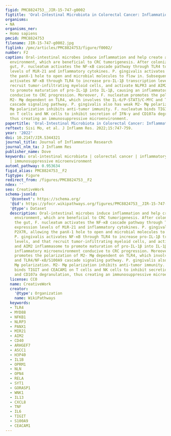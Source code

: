 ```yaml
---
figid: PMC8824753__JIR-15-747-g0002
figtitle: 'Oral-Intestinal Microbiota in Colorectal Cancer: Inflammation and Immunosuppression'
organisms:
- NA
organisms_ner:
- Homo sapiens
pmcid: PMC8824753
filename: JIR-15-747-g0002.jpg
figlink: /pmc/articles/PMC8824753/figure/f0002/
number: F2
caption: Oral-intestinal microbes induce inflammation and help create an immunosuppressive
  environment, which are beneficial to CRC tumorigenesis. After colonization of the
  gut, F. nucleatum activates the NF-κB cascade pathway through TLR4 to increase expression
  levels of MiR-21 and inflammatory cytokines. P. gingivalis activates P2X7R, allowing
  the panX-1 hole to open and microbial molecules to flow in. Subsequently, P. gingivalis
  activates NF-κB through TLR4 to increase pro-IL-1β transcription levels, and that
  recruit tumor-infiltrating myeloid cells, and activate NLPR3 and AIM2 inflammasome
  to promote maturation of pro-IL-1β into IL-1β, causing an inflammatory microenvironment
  conducive to CRC progression. Moreover, F. nucleatum promotes the polarization of
  M2- Mφ dependent on TLR4, which involves the IL-6/P-STAT3/C-MYC and TLR4/NF-κB/S100A9
  cascade signaling pathway. P. gingivalis also has weak M2- Mφ polarization. M2-
  Mφ polarization inhibits anti-tumor immunity. F. nucleatum binds TIGIT and CEACAM1
  on T cells and NK cells to inhibit secretion of IFN-γ and CD107a degranulation,
  thus creating an immunosuppressive microenvironment.
papertitle: 'Oral-Intestinal Microbiota in Colorectal Cancer: Inflammation and Immunosuppression.'
reftext: Sisi Mo, et al. J Inflamm Res. 2022;15:747-759.
year: '2022'
doi: 10.2147/JIR.S344321
journal_title: Journal of Inflammation Research
journal_nlm_ta: J Inflamm Res
publisher_name: Dove
keywords: oral-intestinal microbiota | colorectal cancer | inflammatory microenvironment
  | immunosuppressive microenvironment
automl_pathway: 0.953634
figid_alias: PMC8824753__F2
figtype: Figure
redirect_from: /figures/PMC8824753__F2
ndex: ''
seo: CreativeWork
schema-jsonld:
  '@context': https://schema.org/
  '@id': https://pfocr.wikipathways.org/figures/PMC8824753__JIR-15-747-g0002.html
  '@type': Dataset
  description: Oral-intestinal microbes induce inflammation and help create an immunosuppressive
    environment, which are beneficial to CRC tumorigenesis. After colonization of
    the gut, F. nucleatum activates the NF-κB cascade pathway through TLR4 to increase
    expression levels of MiR-21 and inflammatory cytokines. P. gingivalis activates
    P2X7R, allowing the panX-1 hole to open and microbial molecules to flow in. Subsequently,
    P. gingivalis activates NF-κB through TLR4 to increase pro-IL-1β transcription
    levels, and that recruit tumor-infiltrating myeloid cells, and activate NLPR3
    and AIM2 inflammasome to promote maturation of pro-IL-1β into IL-1β, causing an
    inflammatory microenvironment conducive to CRC progression. Moreover, F. nucleatum
    promotes the polarization of M2- Mφ dependent on TLR4, which involves the IL-6/P-STAT3/C-MYC
    and TLR4/NF-κB/S100A9 cascade signaling pathway. P. gingivalis also has weak M2-
    Mφ polarization. M2- Mφ polarization inhibits anti-tumor immunity. F. nucleatum
    binds TIGIT and CEACAM1 on T cells and NK cells to inhibit secretion of IFN-γ
    and CD107a degranulation, thus creating an immunosuppressive microenvironment.
  license: CC0
  name: CreativeWork
  creator:
    '@type': Organization
    name: WikiPathways
  keywords:
  - TLR4
  - MYD88
  - NFKB1
  - NLRP3
  - PANX1
  - MIR21
  - AIM2
  - CD40
  - ARHGEF7
  - ASCC1
  - H3P40
  - IL1B
  - OPRM1
  - NLN
  - OPN4
  - RELA
  - SYT1
  - GORASP1
  - WNK1
  - IL13
  - CXCL8
  - TNF
  - IL6
  - TIGIT
  - S100A9
  - CEACAM1
---
```

